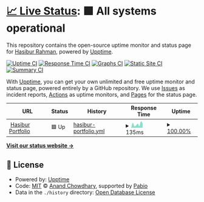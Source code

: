 # [📈 Live Status](https://hasiburdev.github.io/upptime-checker): <!--live status--> **🟩 All systems operational**

This repository contains the open-source uptime monitor and status page for [Hasibur Rahman](https://hasiburdev.github.io/upptime-checker), powered by [Upptime](https://github.com/upptime/upptime).

[![Uptime CI](https://github.com/hasiburdev/upptime-checker/workflows/Uptime%20CI/badge.svg)](https://github.com/hasiburdev/upptime-checker/actions?query=workflow%3A%22Uptime+CI%22)
[![Response Time CI](https://github.com/hasiburdev/upptime-checker/workflows/Response%20Time%20CI/badge.svg)](https://github.com/hasiburdev/upptime-checker/actions?query=workflow%3A%22Response+Time+CI%22)
[![Graphs CI](https://github.com/hasiburdev/upptime-checker/workflows/Graphs%20CI/badge.svg)](https://github.com/hasiburdev/upptime-checker/actions?query=workflow%3A%22Graphs+CI%22)
[![Static Site CI](https://github.com/hasiburdev/upptime-checker/workflows/Static%20Site%20CI/badge.svg)](https://github.com/hasiburdev/upptime-checker/actions?query=workflow%3A%22Static+Site+CI%22)
[![Summary CI](https://github.com/hasiburdev/upptime-checker/workflows/Summary%20CI/badge.svg)](https://github.com/hasiburdev/upptime-checker/actions?query=workflow%3A%22Summary+CI%22)

With [Upptime](https://upptime.js.org), you can get your own unlimited and free uptime monitor and status page, powered entirely by a GitHub repository. We use [Issues](https://github.com/hasiburdev/upptime-checker/issues) as incident reports, [Actions](https://github.com/hasiburdev/upptime-checker/actions) as uptime monitors, and [Pages](https://hasiburdev.github.io/upptime-checker) for the status page.

<!--start: status pages-->
<!-- This summary is generated by Upptime (https://github.com/upptime/upptime) -->
<!-- Do not edit this manually, your changes will be overwritten -->
<!-- prettier-ignore -->
| URL | Status | History | Response Time | Uptime |
| --- | ------ | ------- | ------------- | ------ |
| <img alt="" src="https://icons.duckduckgo.com/ip3/hasiburdev.vercel.app.ico" height="13"> [Hasibur Portfolio](https://hasiburdev.vercel.app) | 🟩 Up | [hasibur-portfolio.yml](https://github.com/hasiburdev/upptime-checker/commits/HEAD/history/hasibur-portfolio.yml) | <details><summary><img alt="Response time graph" src="./graphs/hasibur-portfolio/response-time-week.png" height="20"> 135ms</summary><br><a href="https://hasiburdev.github.io/upptime-checker/history/hasibur-portfolio"><img alt="Response time 111" src="https://img.shields.io/endpoint?url=https%3A%2F%2Fraw.githubusercontent.com%2Fhasiburdev%2Fupptime-checker%2FHEAD%2Fapi%2Fhasibur-portfolio%2Fresponse-time.json"></a><br><a href="https://hasiburdev.github.io/upptime-checker/history/hasibur-portfolio"><img alt="24-hour response time 294" src="https://img.shields.io/endpoint?url=https%3A%2F%2Fraw.githubusercontent.com%2Fhasiburdev%2Fupptime-checker%2FHEAD%2Fapi%2Fhasibur-portfolio%2Fresponse-time-day.json"></a><br><a href="https://hasiburdev.github.io/upptime-checker/history/hasibur-portfolio"><img alt="7-day response time 135" src="https://img.shields.io/endpoint?url=https%3A%2F%2Fraw.githubusercontent.com%2Fhasiburdev%2Fupptime-checker%2FHEAD%2Fapi%2Fhasibur-portfolio%2Fresponse-time-week.json"></a><br><a href="https://hasiburdev.github.io/upptime-checker/history/hasibur-portfolio"><img alt="30-day response time 117" src="https://img.shields.io/endpoint?url=https%3A%2F%2Fraw.githubusercontent.com%2Fhasiburdev%2Fupptime-checker%2FHEAD%2Fapi%2Fhasibur-portfolio%2Fresponse-time-month.json"></a><br><a href="https://hasiburdev.github.io/upptime-checker/history/hasibur-portfolio"><img alt="1-year response time 111" src="https://img.shields.io/endpoint?url=https%3A%2F%2Fraw.githubusercontent.com%2Fhasiburdev%2Fupptime-checker%2FHEAD%2Fapi%2Fhasibur-portfolio%2Fresponse-time-year.json"></a></details> | <details><summary><a href="https://hasiburdev.github.io/upptime-checker/history/hasibur-portfolio">100.00%</a></summary><a href="https://hasiburdev.github.io/upptime-checker/history/hasibur-portfolio"><img alt="All-time uptime 100.00%" src="https://img.shields.io/endpoint?url=https%3A%2F%2Fraw.githubusercontent.com%2Fhasiburdev%2Fupptime-checker%2FHEAD%2Fapi%2Fhasibur-portfolio%2Fuptime.json"></a><br><a href="https://hasiburdev.github.io/upptime-checker/history/hasibur-portfolio"><img alt="24-hour uptime 100.00%" src="https://img.shields.io/endpoint?url=https%3A%2F%2Fraw.githubusercontent.com%2Fhasiburdev%2Fupptime-checker%2FHEAD%2Fapi%2Fhasibur-portfolio%2Fuptime-day.json"></a><br><a href="https://hasiburdev.github.io/upptime-checker/history/hasibur-portfolio"><img alt="7-day uptime 100.00%" src="https://img.shields.io/endpoint?url=https%3A%2F%2Fraw.githubusercontent.com%2Fhasiburdev%2Fupptime-checker%2FHEAD%2Fapi%2Fhasibur-portfolio%2Fuptime-week.json"></a><br><a href="https://hasiburdev.github.io/upptime-checker/history/hasibur-portfolio"><img alt="30-day uptime 100.00%" src="https://img.shields.io/endpoint?url=https%3A%2F%2Fraw.githubusercontent.com%2Fhasiburdev%2Fupptime-checker%2FHEAD%2Fapi%2Fhasibur-portfolio%2Fuptime-month.json"></a><br><a href="https://hasiburdev.github.io/upptime-checker/history/hasibur-portfolio"><img alt="1-year uptime 100.00%" src="https://img.shields.io/endpoint?url=https%3A%2F%2Fraw.githubusercontent.com%2Fhasiburdev%2Fupptime-checker%2FHEAD%2Fapi%2Fhasibur-portfolio%2Fuptime-year.json"></a></details>

<!--end: status pages-->

[**Visit our status website →**](https://hasiburdev.github.io/upptime-checker)

## 📄 License

- Powered by: [Upptime](https://github.com/upptime/upptime)
- Code: [MIT](./LICENSE) © [Anand Chowdhary](https://anandchowdhary.com), supported by [Pabio](https://pabio.com)
- Data in the `./history` directory: [Open Database License](https://opendatacommons.org/licenses/odbl/1-0/)
